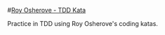 #[Roy Osherove - TDD Kata](http://osherove.com/tdd-kata-1/)

Practice in TDD using Roy Osherove's coding katas.
